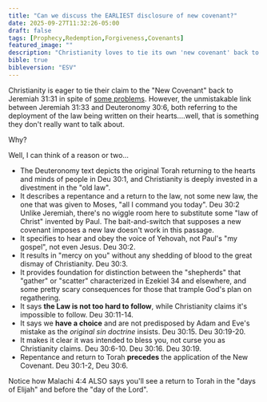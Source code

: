 ```yaml
---
title: "Can we discuss the EARLIEST disclosure of new covenant?"
date: 2025-09-27T11:32:26-05:00
draft: false
tags: [Prophecy,Redemption,Forgiveness,Covenants]
featured_image: ""
description: "Christianity loves to tie its own 'new covenant' back to Jeremiah 31, but will almost never tie it back to where it originated, in Deuteronomy 30. Why? Could it be because it doesn't fit modern Christian doctrine?"
bible: true
bibleversion: "ESV"
---
```


Christianity is eager to tie their claim to the "New Covenant" back to Jeremiah 31:31 in spite of [some problems](./../no-teaching-in-new-covenant).  However, the unmistakable link between Jeremiah 31:33 and Deuteronomy 30:6, both referring to the deployment of the law being written on their hearts....well, that is something they don't really want to talk about.

Why? 

Well, I can think of a reason or two...

- The Deuteronomy text depicts the original Torah returning to the hearts and minds of people in Deu 30:1, and Christianity is deeply invested in a divestment in the "old law".
- It describes a repentance and a return to the law, not some new law, the one that was given to Moses, "all I command you today". Deu 30:2 Unlike Jeremiah, there's no wiggle room here to substitute some "law of Christ" invented by Paul. The bait-and-switch that supposes a new covenant imposes a new law doesn't work in this passage.
- It specifies to hear and obey the voice of Yehovah, not Paul's "my gospel", not even Jesus. Deu 30:2.
- It results in "mercy on you" without any shedding of blood to the great dismay of Christianity. Deu 30:3.
- It provides foundation for distinction between the "shepherds" that "gather" or "scatter" characterized in Ezekiel 34 and elsewhere, and some pretty scary consequences for those that trample God's plan on regathering.
- It says **the Law is not too hard to follow**, while Christianity claims it's impossible to follow. Deu 30:11-14.
- It says we **have a choice** and are not predisposed by Adam and Eve's mistake as the *original sin doctrine* insists. Deu 30:15. Deu 30:19-20.
- It makes it clear it was intended to bless you, not curse you as Christianity claims. Deu 30:6-10. Deu 30:16. Deu 30:19.
- Repentance and return to Torah **precedes** the application of the New Covenant. Deu 30:1-2, Deu 30:6.

Notice how Malachi 4:4 ALSO says you'll see a return to Torah in the "days of Elijah" and before the "day of the Lord".
